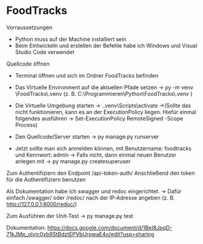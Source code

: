 # FoodTracks
Vorraussetzungen 
- Python muss auf der Machine installiert sein
- Beim Eintwickeln und erstellen der Befehle habe ich Windows und Visual Studio Code verwendet

Quellcode öffnen
- Terminal öffnen und sich im Ordner FoodTracks befinden
- Das Virtuelle Environment auf die aktuellen Pfade setzen
	-> py -m venv <Pfad von dem Repo>\FoodTracks\\.venv (z. B. C:\Programmieren\Python\FoodTracks\\.venv )
- Die Virtuelle Umgebung starten
	-> .\.venv\Scripts\activate
		->(Sollte das nicht funktionieren, kann es an der ExecutionPolicy liegen. Hiefür einmal folgendes ausführen -> Set-ExecutionPolicy RemoteSigned -Scope Process)
- Den Quellcode/Server starten
	-> py manage.py runserver
	
- Jetzt sollte man sich anmelden können, mit Benutzername: foodtracks und Kennwort: admin
	-> Falls nicht, dann einmal neuen Benutzer anlegen mit -> py manage.py createsuperuser  
	
Zum Authentifiziern den Endpoint /api-token-auth/
Anschließend den token für die Authentifiziern benutzen

Als Dokumentation habe ich swagger und redoc eingerichtet.
	-> Dafür einfach /swagger/ oder /redoc/ nach der IP-Adresse angeben (z. B. http://127.0.0.1:8000/redoc/)	
	
Zum Ausführen der Unit-Test
	-> py manage.py test

Dokumentation: https://docs.google.com/document/d/1BeI8JpqD-71kJMp_olvjc0vb9StBdztEPVbUrpwaE4o/edit?usp=sharing
